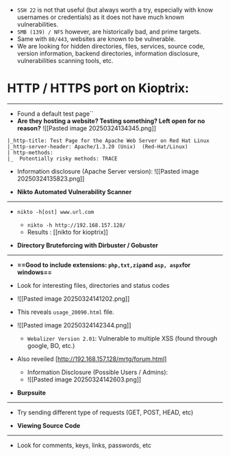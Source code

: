 - `SSH 22` is not that useful (but always worth a try, especially with know usernames or credentials) as it does not have much known vulnerabilities.
- `SMB (139) / NFS` however, are historically bad, and prime targets.
- Same with `80/443`, websites are known to be vulnerable.
- We are looking for hidden directories, files, services, source code, version information, backend directories, information disclosure, vulnerabilities scanning tools, etc.
  
# HTTP / HTTPS port on Kioptrix:
---
- Found a default test page``
- **Are they hosting a website? Testing something? Left open for no reason?**
![[Pasted image 20250324134345.png]]
```0/tcp    open  http        Apache httpd 1.3.20 ((Unix)
|_http-title: Test Page for the Apache Web Server on Red Hat Linux
|_http-server-header: Apache/1.3.20 (Unix)  (Red-Hat/Linux) 
| http-methods: 
|_  Potentially risky methods: TRACE
```
- Information disclosure (Apache Server version):
  ![[Pasted image 20250324135823.png]]
  
  
- **Nikto Automated  Vulnerability Scanner**
---
- `nikto -h[ost] www.url.com`
	- `nikto -h http://192.168.157.128/`
	- Results : [[nikto for kioptrix]]

- **Directory Bruteforcing with Dirbuster / Gobuster**
---
- **==Good to include extensions: `php,txt,zip`and `asp, aspx`for windows==**
- Look for interesting files, directories and status codes
- ![[Pasted image 20250324141202.png]]
- This reveals `usage_20090.html` file.
- ![[Pasted image 20250324142344.png]]
	- `Webalizer Version 2.01`: Vulnerable to multiple XSS (found through google, BO, etc.)
- Also reveiled [http://192.168.157.128/mrtg/forum.html]
	- Information Disclosure (Possible Users / Admins):
	-  ![[Pasted image 20250324142603.png]]

- **Burpsuite**
---
- Try sending different type of requests (GET, POST, HEAD, etc)

- **Viewing Source Code**
---
- Look for comments, keys, links, passwords, etc